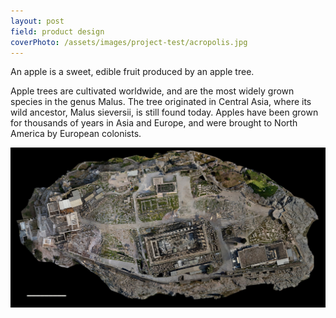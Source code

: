 ```yaml
---
layout: post
field: product design
coverPhoto: /assets/images/project-test/acropolis.jpg
---
```


An apple is a sweet, edible fruit produced by an apple tree.

Apple trees are cultivated worldwide, and are the most widely grown
species in the genus Malus. The tree originated in Central Asia, where
its wild ancestor, Malus sieversii, is still found today. Apples have
been grown for thousands of years in Asia and Europe, and were brought
to North America by European colonists.

![2.this is an image test](/assets/images/project-test/acropolis.jpg)